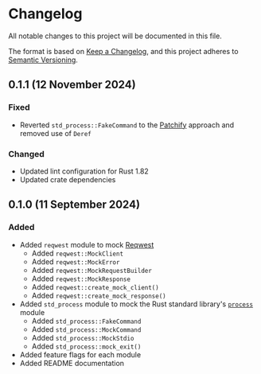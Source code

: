# Changelog

[Keep a Changelog]:    https://keepachangelog.com/en/1.0.0/
[Patchify]:            https://crates.io/crates/patchify
[Reqwest]:             https://crates.io/crates/reqwest
[Semantic Versioning]: https://semver.org/spec/v2.0.0.html

All notable changes to this project will be documented in this file.

The format is based on [Keep a Changelog][], and this project adheres to
[Semantic Versioning][].

## 0.1.1 (12 November 2024)

### Fixed

  - Reverted `std_process::FakeCommand` to the [Patchify][] approach and removed
    use of `Deref`

### Changed

  - Updated lint configuration for Rust 1.82
  - Updated crate dependencies


## 0.1.0 (11 September 2024)

### Added

  - Added `reqwest` module to mock [Reqwest][]
      - Added `reqwest::MockClient`
      - Added `reqwest::MockError`
      - Added `reqwest::MockRequestBuilder`
      - Added `reqwest::MockResponse`
      - Added `reqwest::create_mock_client()`
      - Added `reqwest::create_mock_response()`
  - Added `std_process` module to mock the Rust standard library's [`process`](https://doc.rust-lang.org/std/process/)
    module
      - Added `std_process::FakeCommand`
      - Added `std_process::MockCommand`
      - Added `std_process::MockStdio`
      - Added `std_process::mock_exit()`
  - Added feature flags for each module
  - Added README documentation

